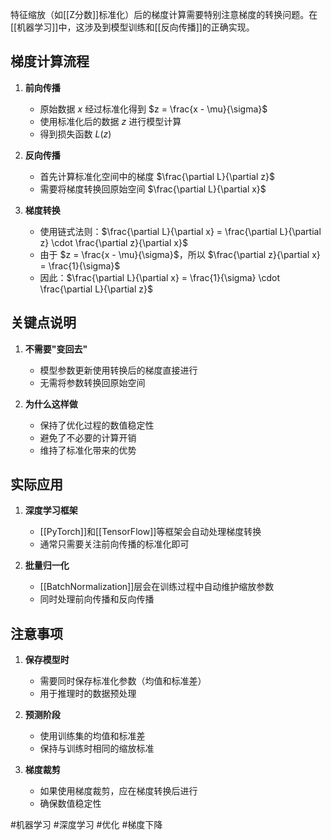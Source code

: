 特征缩放（如[[Z分数]]标准化）后的梯度计算需要特别注意梯度的转换问题。在[[机器学习]]中，这涉及到模型训练和[[反向传播]]的正确实现。

## 梯度计算流程

1. **前向传播**
   - 原始数据 $x$ 经过标准化得到 $z = \frac{x - \mu}{\sigma}$
   - 使用标准化后的数据 $z$ 进行模型计算
   - 得到损失函数 $L(z)$

2. **反向传播**
   - 首先计算标准化空间中的梯度 $\frac{\partial L}{\partial z}$
   - 需要将梯度转换回原始空间 $\frac{\partial L}{\partial x}$

3. **梯度转换**
   - 使用链式法则：$\frac{\partial L}{\partial x} = \frac{\partial L}{\partial z} \cdot \frac{\partial z}{\partial x}$
   - 由于 $z = \frac{x - \mu}{\sigma}$，所以 $\frac{\partial z}{\partial x} = \frac{1}{\sigma}$
   - 因此：$\frac{\partial L}{\partial x} = \frac{1}{\sigma} \cdot \frac{\partial L}{\partial z}$

## 关键点说明

1. **不需要"变回去"**
   - 模型参数更新使用转换后的梯度直接进行
   - 无需将参数转换回原始空间

2. **为什么这样做**
   - 保持了优化过程的数值稳定性
   - 避免了不必要的计算开销
   - 维持了标准化带来的优势

## 实际应用

1. **深度学习框架**
   - [[PyTorch]]和[[TensorFlow]]等框架会自动处理梯度转换
   - 通常只需要关注前向传播的标准化即可

2. **批量归一化**
   - [[BatchNormalization]]层会在训练过程中自动维护缩放参数
   - 同时处理前向传播和反向传播

## 注意事项

1. **保存模型时**
   - 需要同时保存标准化参数（均值和标准差）
   - 用于推理时的数据预处理

2. **预测阶段**
   - 使用训练集的均值和标准差
   - 保持与训练时相同的缩放标准

3. **梯度裁剪**
   - 如果使用梯度裁剪，应在梯度转换后进行
   - 确保数值稳定性

#机器学习 #深度学习 #优化 #梯度下降 